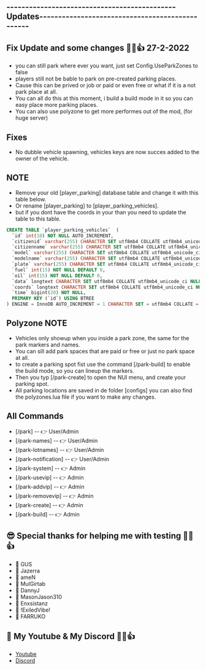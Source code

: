## ---------------------------------------------Updates------------------------------------------------
## Fix Update and some changes 👊😉👍 27-2-2022
- you can still park where ever you want, just set Config.UseParkZones to false
- players still not be bable to park on pre-created parking places. 
- Cause this can be prived or job or paid or even free or what if it is a not park place at all.
- You can all do this at this moment, i build a build mode in it so you can easy place more parking places.
- You can also use polyzone to get more performes out of the mod, (for huge server)

## Fixes
- No dubble vehicle spawning, vehicles keys are now succes added to the owner of the vehicle.


## NOTE
- Remove your old [player_parking] database table and change it with this table below.
- Or rename [player_parking] to [player_parking_vehicles].
- but if you dont have the coords in your than you need to update the table to this table.
```sql
CREATE TABLE `player_parking_vehicles`  (
  `id` int(10) NOT NULL AUTO_INCREMENT,
  `citizenid` varchar(255) CHARACTER SET utf8mb4 COLLATE utf8mb4_unicode_ci NOT NULL,
  `citizenname` varchar(255) CHARACTER SET utf8mb4 COLLATE utf8mb4_unicode_ci NOT NULL,
  `model` varchar(255) CHARACTER SET utf8mb4 COLLATE utf8mb4_unicode_ci NOT NULL,
  `modelname` varchar(255) CHARACTER SET utf8mb4 COLLATE utf8mb4_unicode_ci NOT NULL,
  `plate` varchar(255) CHARACTER SET utf8mb4 COLLATE utf8mb4_unicode_ci NOT NULL,
  `fuel` int(15) NOT NULL DEFAULT 0,
  `oil` int(15) NOT NULL DEFAULT 0,
  `data` longtext CHARACTER SET utf8mb4 COLLATE utf8mb4_unicode_ci NULL,
  `coords` longtext CHARACTER SET utf8mb4 COLLATE utf8mb4_unicode_ci NULL,
  `time` bigint(20) NOT NULL,
  PRIMARY KEY (`id`) USING BTREE
) ENGINE = InnoDB AUTO_INCREMENT = 1 CHARACTER SET = utf8mb4 COLLATE = utf8mb4_unicode_ci ROW_FORMAT = Dynamic;
```


## Polyzone NOTE
- Vehicles only showup when you inside a park zone, the same for the park markers and names.
- You can sill add park spaces that are paid or free or just no park space at all.
- to create a parking spot fist use the command [/park-build] to enable the build mode, so you can lineup the markers.
- Then you typ [/park-create] to open the NUI menu, and create your parking spot.
- All parking locations are saved in de folder [configs] you can also find the polyzones.lua file if you want to make any changes. 


## All Commands
- [/park]              -- 👉 User/Admin
- [/park-names]        -- 👉 User/Admin
- [/park-lotnames]     -- 👉 User/Admin
- [/park-notification] -- 👉 User/Admin
- [/park-system]       -- 👉 Admin
- [/park-usevip]       -- 👉 Admin
- [/park-addvip]       -- 👉 Admin
- [/park-removevip]    -- 👉 Admin
- [/park-create]       -- 👉 Admin
- [/park-build]        -- 👉 Admin


## 😎 Special thanks for helping me with testing 👊😉👍
- 💪 GUS
- 💪 Jazerra
- 💪 ameN
- 💪 MulGirtab
- 💪 DannyJ
- 💪 MasonJason310
- 💪 Enxsistanz
- 💪 !ExiledVibe!
- 💪 FARRUKO

## 🙈 My Youtube & My Discord 👊😉👍
- [Youtube](https://www.youtube.com/channel/UC6431XeIqHjswry5OYtim0A)
- [Discord](https://discord.gg/cEMSeE9dgS)
